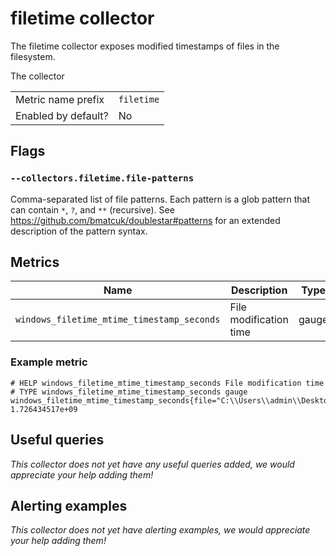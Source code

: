# filetime collector

The filetime collector exposes modified timestamps of files in the filesystem.

The collector

|||
-|-
Metric name prefix  | `filetime`
Enabled by default? | No

## Flags

### `--collectors.filetime.file-patterns`
Comma-separated list of file patterns. Each pattern is a glob pattern that can contain `*`, `?`, and `**` (recursive).
See https://github.com/bmatcuk/doublestar#patterns for an extended description of the pattern syntax.

## Metrics

Name | Description | Type | Labels
-----|-------------|------|-------
`windows_filetime_mtime_timestamp_seconds` | File modification time | gauge | `file`

### Example metric

```
# HELP windows_filetime_mtime_timestamp_seconds File modification time
# TYPE windows_filetime_mtime_timestamp_seconds gauge
windows_filetime_mtime_timestamp_seconds{file="C:\\Users\\admin\\Desktop\\Dashboard.lnk"} 1.726434517e+09
```

## Useful queries
_This collector does not yet have any useful queries added, we would appreciate your help adding them!_

## Alerting examples
_This collector does not yet have alerting examples, we would appreciate your help adding them!_
